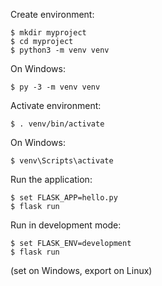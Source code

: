 Create environment:

```
$ mkdir myproject
$ cd myproject
$ python3 -m venv venv
```

On Windows:

```
$ py -3 -m venv venv
```

Activate environment:

```
$ . venv/bin/activate
```

On Windows:

```
$ venv\Scripts\activate
```



Run the application:

```
$ set FLASK_APP=hello.py
$ flask run
```

Run in development mode:

```
$ set FLASK_ENV=development
$ flask run
```

(set on Windows, export on Linux)
